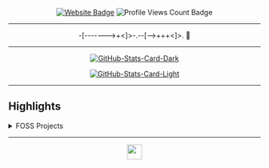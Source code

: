 <div align="center">
<p><a href="https://dinama.dev"><img src="https://img.shields.io/badge/-Website-3B7EBF?style=for-the-badge&amp;logo=amp&amp;logoColor=white" alt="Website Badge"></a> <img src="https://komarev.com/ghpvc/?username=Frostplexx&amp;style=for-the-badge" alt="Profile Views Count Badge"></p>
<hr>
<p>-[-------&gt;+&lt;]&gt;-.--[--&gt;+++&lt;]&gt;. 👋</p>
<hr>
<p><a href="https://github.com/Frostplexx/Frostplexx#gh-dark-mode-only"><img src="https://github-readme-stats.vercel.app/api?username=Frostplexx&amp;show_icons=true&amp;hide_border=true&amp;include_all_commits=true&amp;card_width=600&amp;custom_title=GitHub%20Open%20Source%20Stats&amp;title_color=3B7EBF&amp;text_color=FFF&amp;icon_color=3B7EBF&amp;hide=contribs&amp;show=reviews,prs_merged,prs_merged_percentage&amp;theme=transparent#gh-dark-mode-only" alt="GitHub-Stats-Card-Dark"></a></p>
<p><a href="https://github.com/Frostplexx/Frostplexx#gh-light-mode-only"><img src="https://github-readme-stats.vercel.app/api?username=Frostplexx&amp;show_icons=true&amp;hide_border=true&amp;include_all_commits=true&amp;card_width=600&amp;custom_title=GitHub%20Open%20Source%20Stats&amp;title_color=3B7EBF&amp;text_color=474A4E&amp;icon_color=3B7EBF&amp;hide=contribs&amp;show=reviews,prs_merged,prs_merged_percentage&amp;theme=transparent#gh-light-mode-only" alt="GitHub-Stats-Card-Light"></a></p>
  </div>
<hr>
<h2>Highlights</h2>
  <details>
  <summary>FOSS Projects</summary>
  <br />
  Here are some of my other projects you might want to check out that are not pinned:
  <br />
<br />
  <ul><li><a href=https://github.com/Frostplexx/winston target="_blank" rel="noopener noreferrer">Frostplexx/winston</a> (<b>0</b> ✨ and <b>0</b> 🍴): null</li><li><a href=https://github.com/Frostplexx/obsidian-github-issues target="_blank" rel="noopener noreferrer">Frostplexx/obsidian-github-issues</a> (<b>17</b> ✨ and <b>2</b> 🍴): A simple plugin that lets you embed GitHub issues in your Obsidian notes</li><li><a href=https://github.com/Frostplexx/BinaryTools target="_blank" rel="noopener noreferrer">Frostplexx/BinaryTools</a> (<b>0</b> ✨ and <b>0</b> 🍴): null</li><li><a href=https://github.com/Frostplexx/vim-config target="_blank" rel="noopener noreferrer">Frostplexx/vim-config</a> (<b>1</b> ✨ and <b>0</b> 🍴): Minimalism, Maximized</li>
<li>More coming soon :D.</li></ul>
  </details>
<hr>
  <div align="center">
<p><a href="https://dinama.dev" target="_blank" rel="noopener noreferrer"><img src="https://dinama.dev/assets/icon.ico" width="30" /></a></p>
  </div>